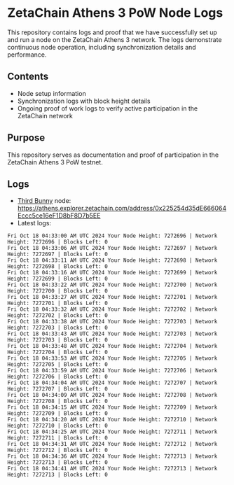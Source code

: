 # ZetaChain Athens 3 PoW Node Logs
This repository contains logs and proof that we have successfully set up and run a node on the ZetaChain Athens 3 network. The logs demonstrate continuous node operation, including synchronization details and performance.

## Contents
- Node setup information
- Synchronization logs with block height details
- Ongoing proof of work logs to verify active participation in the ZetaChain network

## Purpose
This repository serves as documentation and proof of participation in the ZetaChain Athens 3 PoW testnet.

## Logs

- [Third Bunny](https://thirdbunny.xyz/) node: https://athens.explorer.zetachain.com/address/0x225254d35dE666064Eccc5ce16eF1D8bF8D7b5EE
- Latest logs:
```
Fri Oct 18 04:33:00 AM UTC 2024 Your Node Height: 7272696 | Network Height: 7272696 | Blocks Left: 0
Fri Oct 18 04:33:06 AM UTC 2024 Your Node Height: 7272697 | Network Height: 7272697 | Blocks Left: 0
Fri Oct 18 04:33:11 AM UTC 2024 Your Node Height: 7272698 | Network Height: 7272698 | Blocks Left: 0
Fri Oct 18 04:33:16 AM UTC 2024 Your Node Height: 7272699 | Network Height: 7272699 | Blocks Left: 0
Fri Oct 18 04:33:22 AM UTC 2024 Your Node Height: 7272700 | Network Height: 7272700 | Blocks Left: 0
Fri Oct 18 04:33:27 AM UTC 2024 Your Node Height: 7272701 | Network Height: 7272701 | Blocks Left: 0
Fri Oct 18 04:33:32 AM UTC 2024 Your Node Height: 7272702 | Network Height: 7272702 | Blocks Left: 0
Fri Oct 18 04:33:38 AM UTC 2024 Your Node Height: 7272703 | Network Height: 7272703 | Blocks Left: 0
Fri Oct 18 04:33:43 AM UTC 2024 Your Node Height: 7272703 | Network Height: 7272703 | Blocks Left: 0
Fri Oct 18 04:33:48 AM UTC 2024 Your Node Height: 7272704 | Network Height: 7272704 | Blocks Left: 0
Fri Oct 18 04:33:53 AM UTC 2024 Your Node Height: 7272705 | Network Height: 7272705 | Blocks Left: 0
Fri Oct 18 04:33:59 AM UTC 2024 Your Node Height: 7272706 | Network Height: 7272706 | Blocks Left: 0
Fri Oct 18 04:34:04 AM UTC 2024 Your Node Height: 7272707 | Network Height: 7272707 | Blocks Left: 0
Fri Oct 18 04:34:09 AM UTC 2024 Your Node Height: 7272708 | Network Height: 7272708 | Blocks Left: 0
Fri Oct 18 04:34:15 AM UTC 2024 Your Node Height: 7272709 | Network Height: 7272709 | Blocks Left: 0
Fri Oct 18 04:34:20 AM UTC 2024 Your Node Height: 7272710 | Network Height: 7272710 | Blocks Left: 0
Fri Oct 18 04:34:25 AM UTC 2024 Your Node Height: 7272711 | Network Height: 7272711 | Blocks Left: 0
Fri Oct 18 04:34:31 AM UTC 2024 Your Node Height: 7272712 | Network Height: 7272712 | Blocks Left: 0
Fri Oct 18 04:34:36 AM UTC 2024 Your Node Height: 7272713 | Network Height: 7272713 | Blocks Left: 0
Fri Oct 18 04:34:41 AM UTC 2024 Your Node Height: 7272713 | Network Height: 7272713 | Blocks Left: 0
```
